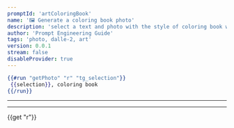 ```yaml
---
promptId: 'artColoringBook'
name: '🖼️ Generate a coloring book photo'
description: 'select a text and photo with the style of coloring book will be generated using Dalle-2'
author: 'Prompt Engineering Guide'
tags: 'photo, dalle-2, art'
version: 0.0.1
stream: false
disableProvider: true
---
```

```handlebars
{{#run "getPhoto" "r" "tg_selection"}}
 {{selection}}, coloring book
{{/run}}
```
***
***
{{get "r"}}